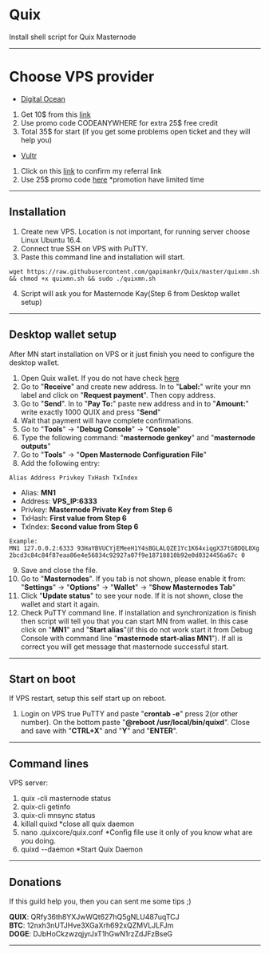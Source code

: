 # Quix
Install shell script for Quix  Masternode
***
# Choose VPS provider  

- [Digital Ocean](https://m.do.co/c/d7dfd88a4484)
1. Get 10$ from this [link](https://m.do.co/c/d7dfd88a4484)
2. Use promo code CODEANYWHERE for extra 25$ free credit
3. Total 35$ for start (if you get some problems open ticket and they will help you)

- [Vultr](https://www.vultr.com/?ref=7465291)
1. Click on this [link](https://www.vultr.com/?ref=7465291) to confirm my referral link 
2. Use 25$ promo code [here](https://www.vultr.com/promo25b?service=promo25b) *promotion have limited time
***

## Installation

1. Create new VPS. Location is not important, for running server choose Linux Ubuntu 16.4.
2. Connect true SSH on VPS with PuTTY.
3. Paste this command line and installation will start.
```
wget https://raw.githubusercontent.com/gapimankr/Quix/master/quixmn.sh && chmod +x quixmn.sh && sudo ./quixmn.sh
``` 
4. Script will ask you for Masternode Kay(Step 6 from Desktop wallet setup)

***

## Desktop wallet setup

After MN start installation on VPS or it just finish you need to configure the desktop wallet. 
1. Open Quix  wallet. If you do not have check [here]( )
2. Go to "**Receive**" and create new address. In to "**Label:**" write your mn label and click on "**Request payment**". Then copy address.
3. Go to "**Send**". In to "**Pay To:**" paste new address and in to "**Amount:**" write exactly 1000 QUIX and press "**Send**" 
4. Wait that payment will have complete confirmations.
5. Go to "**Tools**" -> "**Debug Console**" -> "**Console**"
6. Type the following command: "**masternode genkey**" and "**masternode outputs**"
7. Go to "**Tools**" -> "**Open Masternode Configuration File**"
8. Add the following entry:  
```
Alias Address Privkey TxHash TxIndex
```
* Alias: **MN1**
* Address: **VPS_IP:6333**
* Privkey: **Masternode Private Key from Step 6**
* TxHash: **First value from Step 6**
* TxIndex:  **Second value from Step 6**

```
Example:
MN1 127.0.0.2:6333 93HaYBVUCYjEMeeH1Y4sBGLALQZE1Yc1K64xiqgX37tGBDQL8Xg
2bcd3c84c84f87eaa86e4e56834c92927a07f9e18718810b92e0d0324456a67c 0
```
9. Save and close the file.
10. Go to "**Masternodes**". If you tab is not shown, please enable it from: "**Settings**" -> "**Options**" -> "**Wallet**" -> "**Show Masternodes Tab**"
11. Click "**Update status**" to see your node. If it is not shown, close the wallet and start it again.
12. Check PuTTY command line. If installation and synchronization is finish then script will tell you that you can start MN from wallet. 
	In this case click on "**MN1**" and "**Start alias**"(if this do not work start it from Debug Console with command line "**masternode start-alias MN1**"). 
	If all is correct you will get message that masternode successful start.
***

## Start on boot

If VPS restart, setup this self start up on reboot.
1. Login on VPS true PuTTY and paste "**crontab -e**" press 2(or other number). On the bottom paste "**@reboot /usr/local/bin/quixd**". Close and save with "**CTRL+X**" and "**Y**" and "**ENTER**". 

***

## Command lines

VPS server:
1. quix -cli masternode status
2. quix-cli getinfo
3. quix-cli mnsync status
4. killall quixd *close all quix daemon
5. nano .quixcore/quix.conf *Config file use it only of you know what are you doing.
6. quixd --daemon *Start Quix Daemon 

***

## Donations 

If this guild help you, then you can sent me some tips ;)

**QUIX**: QRfy36th8YXJwWQt627hQ5gNLU487uqTCJ  
**BTC**: 12nxh3nUTJHve3XGaXrh692xQZMVLJLFJm  
**DOGE**: DJbHoCkzwzqjyrJxT1hGwN1rzZdJFzBseG
***
